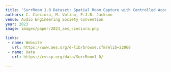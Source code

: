 ```yaml
---
title: 'SurrRoom 1.0 Dataset: Spatial Room Capture with Controlled Acoustic and Optical Measurements'
authors: C. Cieciura, M. Volino, P.J.B. Jackson
venue: Audio Engineering Society Convention
year: 2023
image: images/paper/2023_aes_cieciura.png

links:
 - name: Website
   url: https://www.aes.org/e-lib/browse.cfm?elib=22068
 - name: Data
   url: https://cvssp.org/data/SurrRoom1_0/

---
```

